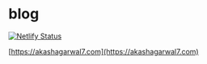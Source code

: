# blog

[![Netlify Status](https://api.netlify.com/api/v1/badges/2bc78e10-ba1b-412a-a92c-8d57480dd90a/deploy-status)](https://app.netlify.com/sites/stupefied-goldwasser-4f3290/deploys)

[https://akashagarwal7.com](https://akashagarwal7.com)
